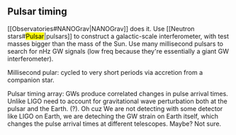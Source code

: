## Pulsar timing
[[Observatories#NANOGrav|NANOGrav]] does it. Use [[Neutron stars#<mark class="hltr-orange">Pulsar</mark>|pulsars]] to construct a galactic-scale interferometer, with test masses bigger than the mass of the Sun. Use many millisecond pulsars to search for nHz GW signals (low freq because they're essentially a giant GW interferometer).

Millisecond pular: 
cycled to very short periods via accretion from a companion star.

Pulsar timing array: GWs produce correlated changes in pulse arrival times. Unlike LIGO need to account for gravitational wave perturbation both at the pulsar and the Earth. (?). Oh cuz We are not detecting with some detector like LIGO on Earth, we are deteching the GW strain on Earth itself, which changes the pulse arrival times at different telescopes. Maybe? Not sure.